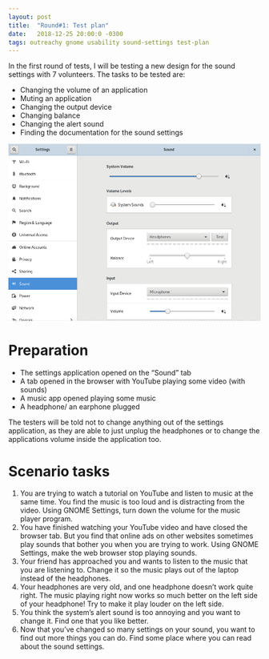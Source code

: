 ```yaml
---
layout: post
title:  "Round#1: Test plan"
date:   2018-12-25 20:00:0 -0300
tags: outreachy gnome usability sound-settings test-plan
---
```

In the first round of tests, I will be testing a new design for the sound settings with 7 volunteers. The tasks to be tested are:

* Changing the volume of an application
* Muting an application
* Changing the output device
* Changing balance
* Changing the alert sound
* Finding the documentation for the sound settings

![Sound settings](/assets/images/round-1-sound-settings.png)

# Preparation
* The settings application opened on the “Sound” tab
* A tab opened in the browser with YouTube playing some video (with sounds)
* A music app opened playing some music
* A headphone/ an earphone plugged

The testers will be told not to change anything out of the settings application, as they are able to just unplug the headphones or to change the applications volume inside the application too.

# Scenario tasks
1. You are trying to watch a tutorial on YouTube and listen to music at the same time. You find the music is too loud and is distracting from the video. Using GNOME Settings, turn down the volume for the music player program.
2. You have finished watching your YouTube video and have closed the browser tab. But you find that online ads on other websites sometimes play sounds that bother you when you are trying to work. Using GNOME Settings, make the web browser stop playing sounds.
3. Your friend has approached you and wants to listen to the music that you are listening to. Change it so the music plays out of the laptop instead of the headphones.
4. Your headphones are very old, and one headphone doesn’t work quite right. The music playing right now works so much better on the left side of your headphone! Try to make it play louder on the left side.
5. You think the system’s alert sound is too annoying and you want to change it. Find one that you like better.
6. Now that you’ve changed so many settings on your sound, you want to find out more things you can do. Find some place where you can read about the sound settings.